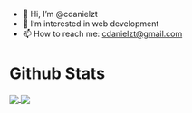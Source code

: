 - 👋 Hi, I’m @cdanielzt
- 👀 I’m interested in web development
- 📫 How to reach me: cdanielzt@gmail.com


# Github Stats
<a href="https://github.com/cdanielzt">
  <img align="center" src="https://github-readme-stats.vercel.app/api?username=cdanielzt&show_icons=true&theme=dark&hide=stars" />
</a>
<a href="https://github.com/cdanielzt">
  <img align="center" src="https://github-readme-stats.vercel.app/api/top-langs/?username=cdanielzt&layout=compact&theme=dark&show_icons=true&hide=html" />
</a>

